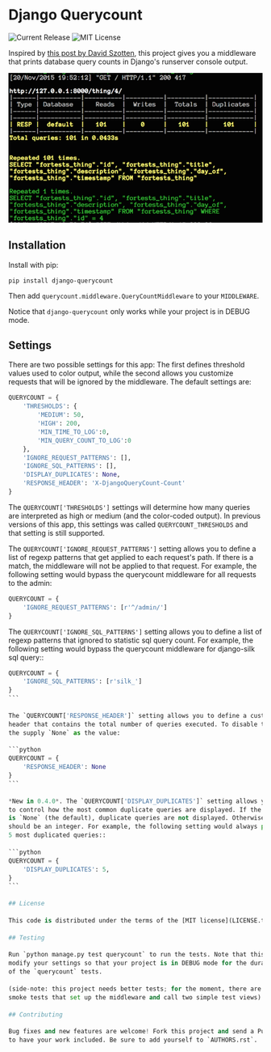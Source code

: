 # Django Querycount

![Current Release](http://img.shields.io/pypi/v/django-querycount.svg?style=flat-square) ![MIT License](http://img.shields.io/pypi/l/django-querycount.svg?style=flat-square)

Inspired by [this post by David Szotten](http://goo.gl/UUKN0r), this project
gives you a middleware that prints database query counts in Django's runserver
console output.

![Screenshot](docs/screenshot.png)

## Installation

Install with pip:

```
pip install django-querycount
```

Then add `querycount.middleware.QueryCountMiddleware` to your
`MIDDLEWARE`.

Notice that `django-querycount` only works while your project is in DEBUG mode.

## Settings

There are two possible settings for this app: The first defines threshold
values used to color output, while the second allows you customize requests
that will be ignored by the middleware. The default settings are:

```python
QUERYCOUNT = {
    'THRESHOLDS': {
        'MEDIUM': 50,
        'HIGH': 200,
        'MIN_TIME_TO_LOG':0,
        'MIN_QUERY_COUNT_TO_LOG':0
    },
    'IGNORE_REQUEST_PATTERNS': [],
    'IGNORE_SQL_PATTERNS': [],
    'DISPLAY_DUPLICATES': None,
    'RESPONSE_HEADER': 'X-DjangoQueryCount-Count'
}
```

The `QUERYCOUNT['THRESHOLDS']` settings will determine how many queries are
interpreted as high or medium (and the color-coded output). In previous versions
of this app, this settings was called `QUERYCOUNT_THRESHOLDS` and that setting
is still supported.

The `QUERYCOUNT['IGNORE_REQUEST_PATTERNS']` setting allows you to define a list of
regexp patterns that get applied to each request's path. If there is a match,
the middleware will not be applied to that request. For example, the following
setting would bypass the querycount middleware for all requests to the admin:

```python
QUERYCOUNT = {
    'IGNORE_REQUEST_PATTERNS': [r'^/admin/']
}
```

The `QUERYCOUNT['IGNORE_SQL_PATTERNS']` setting allows you to define a list of
regexp patterns that ignored to statistic sql query count. For example, the following
setting would bypass the querycount middleware for django-silk sql query::

````python
QUERYCOUNT = {
    'IGNORE_SQL_PATTERNS': [r'silk_']
}
```

The `QUERYCOUNT['RESPONSE_HEADER']` setting allows you to define a custom response
header that contains the total number of queries executed. To disable this header,
the supply `None` as the value:

```python
QUERYCOUNT = {
    'RESPONSE_HEADER': None
}
```

*New in 0.4.0*. The `QUERYCOUNT['DISPLAY_DUPLICATES']` setting allows you
to control how the most common duplicate queries are displayed. If the setting
is `None` (the default), duplicate queries are not displayed. Otherwise, this
should be an integer. For example, the following setting would always print the
5 most duplicated queries::

```python
QUERYCOUNT = {
    'DISPLAY_DUPLICATES': 5,
}
```

## License

This code is distributed under the terms of the [MIT license](LICENSE.txt).

## Testing

Run `python manage.py test querycount` to run the tests. Note that this will
modify your settings so that your project is in DEBUG mode for the duration
of the `querycount` tests.

(side-note: this project needs better tests; for the moment, there are only
smoke tests that set up the middleware and call two simple test views).

## Contributing

Bug fixes and new features are welcome! Fork this project and send a Pull Request
to have your work included. Be sure to add yourself to `AUTHORS.rst`.
````
